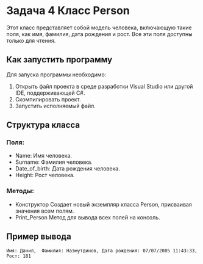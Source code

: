 # Задача 4 Класс Person
Этот класс представляет собой модель человека, включающую такие поля, как имя, фамилия, дата рождения и рост. Все эти поля доступны только для чтения.

## Как запустить программу

Для запуска программы необходимо:

1. Открыть файл проекта в среде разработки Visual Studio или другой IDE, поддерживающей C#.
2. Скомпилировать проект.
3. Запустить исполняемый файл.

## Структура класса

### Поля:
- Name: Имя человека.
- Surname: Фамилия человека.
- Date_of_birth: Дата рождения человека.
- Height: Рост человека.

### Методы:
- Конструктор
Создает новый экземпляр класса Person, присваивая значения всем полям.
- Print_Person
Метод для вывода всех полей на консоль.


## Пример вывода

    Имя: Данил,  Фамилия: Назмутдинов, Дата рождения: 07/07/2005 11:43:33, Рост: 181


